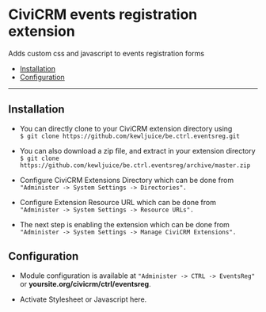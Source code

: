 # CiviCRM events registration extension

Adds custom css and javascript to events registration forms
- [Installation](#installation)
- [Configuration](#configuration)

***

## Installation

- You can directly clone to your CiviCRM extension directory using<br>
```$ git clone https://github.com/kewljuice/be.ctrl.eventsreg.git```

- You can also download a zip file, and extract in your extension directory<br>
```$ git clone https://github.com/kewljuice/be.ctrl.eventsreg/archive/master.zip```

- Configure CiviCRM Extensions Directory which can be done from<br>
```"Administer -> System Settings -> Directories".```

- Configure Extension Resource URL which can be done from<br>
```"Administer -> System Settings -> Resource URLs".```

- The next step is enabling the extension which can be done from<br> 
```"Administer -> System Settings -> Manage CiviCRM Extensions".```

## Configuration

- Module configuration is available at ```"Administer -> CTRL -> EventsReg"``` or **yoursite.org/civicrm/ctrl/eventsreg**. 

- Activate Stylesheet or Javascript here.